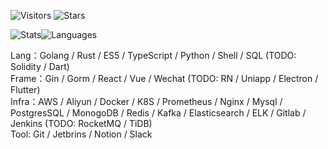 <!-- Badge -->
![Visitors](https://visitor-badge.laobi.icu/badge?page_id=CcccFz.spiders&left_text=Visitors)
![Stars](https://img.shields.io/github/stars/CcccFz?label=Stars)

<!-- Stats -->
![Stats](https://github-readme-stats.vercel.app/api?username=CcccFz&hide_title=false&hide_border=true&show_icons=false&include_all_commits=true&count_private=true&line_height=20&theme=dracula)![Languages](https://github-readme-stats.vercel.app/api/top-langs/?username=CcccFz&hide_title=false&hide_border=true&layout=compact&theme=dracula)

Lang：Golang / Rust / ES5 / TypeScript / Python / Shell / SQL (TODO: Solidity / Dart)  
Frame：Gin / Gorm / React / Vue / Wechat (TODO: RN / Uniapp / Electron / Flutter)  
Infra：AWS / Aliyun / Docker / K8S / Prometheus / Nginx / Mysql / PostgresSQL / MonogoDB / Redis / Kafka / Elasticsearch / ELK / Gitlab / Jenkins (TODO: RocketMQ / TiDB)  
Tool: Git / Jetbrins / Notion / Slack
